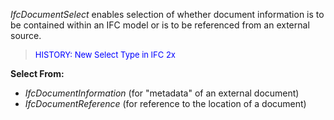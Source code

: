 _IfcDocumentSelect_ enables selection of whether document information is to be contained within an IFC model or is to be referenced from an external source.

> <font size="-1" color="#0000FF">HISTORY: New Select Type in IFC
		2x </font>

**Select From:**

* _IfcDocumentInformation_ (for "metadata" of an external document) 
* _IfcDocumentReference_ (for reference to the location of a document)
